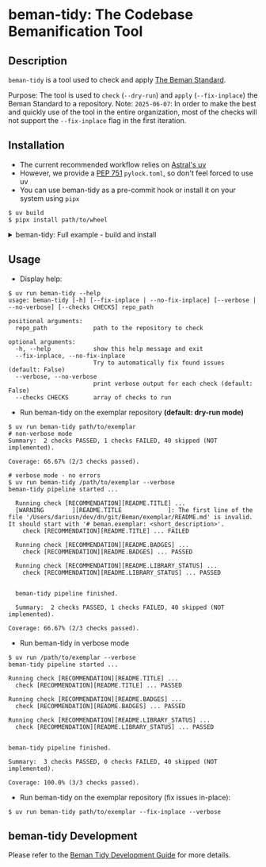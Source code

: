 # beman-tidy: The Codebase Bemanification Tool

<!--
SPDX-License-Identifier: Apache-2.0 WITH LLVM-exception
-->

## Description

`beman-tidy` is a tool used to check and apply [The Beman Standard](https://github.com/bemanproject/beman/blob/main/docs/BEMAN_STANDARD.md).

Purpose: The tool is used to `check` (`--dry-run`) and `apply` (`--fix-inplace`) the Beman Standard to a repository.
Note: `2025-06-07`: In order to make the best and quickly use of the tool in the entire organization, most of the checks will not support the `--fix-inplace` flag in the first iteration.

## Installation

- The current recommended workflow relies on [Astral's uv](https://docs.astral.sh/uv/)
- However, we provide a [PEP 751](https://peps.python.org/pep-0751/) `pylock.toml`, so don't feel forced to use uv
- You can use beman-tidy as a pre-commit hook or install it on your system using `pipx`

```shell
$ uv build
$ pipx install path/to/wheel
```

<details>
<summary>beman-tidy: Full example - build and install</summary>

```shell
$ uv build
Building source distribution...
Building wheel from source distribution...
Successfully built dist/beman_tidy-0.1.0.tar.gz
Successfully built dist/beman_tidy-0.1.0-py3-none-any.whl

$ pipx install dist/beman_tidy-0.1.0-py3-none-any.whl
Installing to existing venv 'beman-tidy'
  installed package beman-tidy 0.1.0, installed using Python 3.13.4
  These apps are now globally available
    - beman-tidy
...
You will need to open a new terminal or re-login for the PATH changes to take effect. Alternatively, you can source your shell's config file with e.g. 'source ~/.bashrc'.

$ beman-tidy --help
usage: beman-tidy [-h] [--fix-inplace | --no-fix-inplace] [--verbose | --no-verbose] [--checks CHECKS] repo_path
...
```

</details>

## Usage

* Display help:

```shell
$ uv run beman-tidy --help
usage: beman-tidy [-h] [--fix-inplace | --no-fix-inplace] [--verbose | --no-verbose] [--checks CHECKS] repo_path

positional arguments:
  repo_path             path to the repository to check

optional arguments:
  -h, --help            show this help message and exit
  --fix-inplace, --no-fix-inplace
                        Try to automatically fix found issues (default: False)
  --verbose, --no-verbose
                        print verbose output for each check (default: False)
  --checks CHECKS       array of checks to run
```

* Run beman-tidy on the exemplar repository **(default: dry-run mode)**

```shell
$ uv run beman-tidy path/to/exemplar
# non-verbose mode
Summary:  2 checks PASSED, 1 checks FAILED, 40 skipped (NOT implemented).

Coverage: 66.67% (2/3 checks passed).

# verbose mode - no errors
$ uv run beman-tidy /path/to/exemplar --verbose
beman-tidy pipeline started ...

  Running check [RECOMMENDATION][README.TITLE] ...
  [WARNING        ][README.TITLE             ]: The first line of the file '/Users/dariusn/dev/dn/git/Beman/exemplar/README.md' is invalid. It should start with '# beman.exemplar: <short_description>'.
    check [RECOMMENDATION][README.TITLE] ... FAILED

  Running check [RECOMMENDATION][README.BADGES] ...
    check [RECOMMENDATION][README.BADGES] ... PASSED

  Running check [RECOMMENDATION][README.LIBRARY_STATUS] ...
    check [RECOMMENDATION][README.LIBRARY_STATUS] ... PASSED


  beman-tidy pipeline finished.

  Summary:  2 checks PASSED, 1 checks FAILED, 40 skipped (NOT implemented).

Coverage: 66.67% (2/3 checks passed).
```

- Run beman-tidy in verbose mode

```shell
$ uv run /path/to/exemplar --verbose
beman-tidy pipeline started ...

Running check [RECOMMENDATION][README.TITLE] ...
  check [RECOMMENDATION][README.TITLE] ... PASSED

Running check [RECOMMENDATION][README.BADGES] ...
  check [RECOMMENDATION][README.BADGES] ... PASSED

Running check [RECOMMENDATION][README.LIBRARY_STATUS] ...
  check [RECOMMENDATION][README.LIBRARY_STATUS] ... PASSED


beman-tidy pipeline finished.

Summary:  3 checks PASSED, 0 checks FAILED, 40 skipped (NOT implemented).

Coverage: 100.0% (3/3 checks passed).
```

* Run beman-tidy on the exemplar repository (fix issues in-place):

```shell
$ uv run beman-tidy path/to/exemplar --fix-inplace --verbose
```

## beman-tidy Development

Please refer to the [Beman Tidy Development Guide](./docs/dev-guide.md) for more details.
